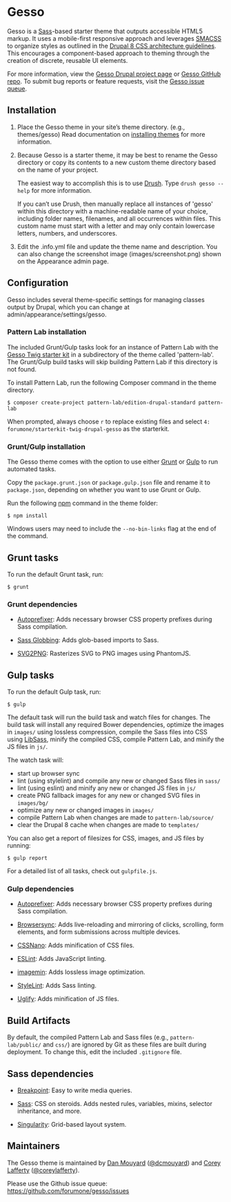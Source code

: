 # Gesso

Gesso is a [Sass](http://sass-lang.com/)-based starter theme that outputs
accessible HTML5 markup. It uses a mobile-first responsive approach and
leverages [SMACSS](https://smacss.com/) to organize styles as outlined in the
[Drupal 8 CSS architecture guidelines](https://www.drupal.org/node/1887918).
This encourages a component-based approach to theming through the creation of
discrete, reusable UI elements.

For more information, view the
[Gesso Drupal project page](https://drupal.org/project/gesso/) or [Gesso GitHub repo](https://github.com/forumone/gesso).
To submit bug reports or feature requests, visit the
[Gesso issue queue](https://github.com/forumone/gesso/issues).


## Installation

1.  Place the Gesso theme in your site’s theme directory.
    (e.g., themes/gesso) Read documentation on
    [installing themes](https://drupal.org/getting-started/install-contrib/themes)
    for more information.

2.  Because Gesso is a starter theme, it may be best to rename the Gesso
    directory or copy its contents to a new custom theme directory based on the
    name of your project.

    The easiest way to accomplish this is to use [Drush](https://github.com/drush-ops/drush).
    Type `drush gesso --help` for more information.

    If you can’t use Drush, then manually replace all instances of 'gesso'
    within this directory with a machine-readable name of your choice, including
    folder names, filenames, and all occurrences within files. This custom name
    must start with a letter and may only contain lowercase letters, numbers,
    and underscores.

3.  Edit the .info.yml file and update the theme name and description. You can also
    change the screenshot image (images/screenshot.png) shown on the Appearance
    admin page.


## Configuration

Gesso includes several theme-specific settings for managing classes output by
Drupal, which you can change at admin/appearance/settings/gesso.


### Pattern Lab installation

The included Grunt/Gulp tasks look for an instance of Pattern Lab with the
[Gesso Twig starter kit](https://github.com/forumone/starterkit-twig-drupal-gesso)
in a subdirectory of the theme called 'pattern-lab'. The Grunt/Gulp build tasks will
skip building Pattern Lab if this directory is not found.

To install Pattern Lab, run the following Composer command in
the theme directory.

```
$ composer create-project pattern-lab/edition-drupal-standard pattern-lab
```

When prompted, always choose `r` to replace existing files and select `4: forumone/starterkit-twig-drupal-gesso` as the starterkit.


### Grunt/Gulp installation

The Gesso theme comes with the option to use either [Grunt](http://gruntjs.com/)
or [Gulp](http://gulpjs.com/) to run automated tasks.

Copy the `package.grunt.json` or `package.gulp.json` file and rename it to
`package.json`, depending on whether you want to use Grunt or Gulp.

Run the following [npm](https://www.npmjs.com/) command in the theme folder:

```
$ npm install
```

Windows users may need to include the `--no-bin-links` flag at the end of the
command.


## Grunt tasks

To run the default Grunt task, run:

```
$ grunt
```


### Grunt dependencies

* [Autoprefixer](https://github.com/postcss/autoprefixer): Adds necessary
browser CSS property prefixes during Sass compilation.

* [Sass Globbing](https://github.com/DennisBecker/grunt-sass-globbing): Adds
glob-based imports to Sass.

* [SVG2PNG](https://github.com/dbushell/grunt-svg2png): Rasterizes SVG to PNG
images using PhantomJS.


## Gulp tasks

To run the default Gulp task, run:

```
$ gulp
```

The default task will run the build task and watch files for changes. The build
task will install any required Bower dependencies, optimize the images in
`images/` using lossless compression, compile the Sass files into CSS using
[LibSass](http://sass-lang.com/libsass), minify the compiled CSS, compile
Pattern Lab, and minify the JS files in `js/`.

The watch task will:
* start up browser sync
* lint (using stylelint) and compile any new or changed Sass files in `sass/`
* lint (using eslint) and minify any new or changed JS files in `js/`
* create PNG fallback images for any new or changed SVG files in `images/bg/`
* optimize any new or changed images in `images/`
* compile Pattern Lab when changes are made to `pattern-lab/source/`
* clear the Drupal 8 cache when changes are made to `templates/`

You can also get a report of filesizes for CSS, images, and JS files by running:

```
$ gulp report
```

For a detailed list of all tasks, check out `gulpfile.js`.


### Gulp dependencies

* [Autoprefixer](https://github.com/postcss/autoprefixer): Adds necessary
browser CSS property prefixes during Sass compilation.

* [Browsersync](https://browsersync.io/): Adds live-reloading and mirroring of
clicks, scrolling, form elements, and form submissions across multiple devices.

* [CSSNano](http://cssnano.co/): Adds minification of CSS files.

* [ESLint](http://eslint.org/): Adds JavaScript linting.

* [imagemin](https://github.com/imagemin/imagemin): Adds lossless image
optimization.

* [StyleLint](http://stylelint.io/): Adds Sass linting.

* [Uglify](http://lisperator.net/uglifyjs/): Adds minification of JS files.


## Build Artifacts

By default, the compiled Pattern Lab and Sass files (e.g., `pattern-lab/public/`
and `css/`) are ignored by Git as these files are built during deployment.
To change this, edit the included `.gitignore` file.


## Sass dependencies

* [Breakpoint](http://breakpoint-sass.com): Easy to write media queries.

* [Sass](http://sass-lang.com): CSS on steroids. Adds nested rules, variables,
mixins, selector inheritance, and more.

* [Singularity](http://singularity.gs): Grid-based layout system.


## Maintainers

The Gesso theme is maintained by [Dan Mouyard](https://drupal.org/u/dcmouyard)
([@dcmouyard](http://twitter.com/dcmouyard)) and
[Corey Lafferty](https://drupal.org/u/clafferty)
([@coreylafferty](http://twitter.com/coreylafferty)).

Please use the Github issue queue: https://github.com/forumone/gesso/issues
